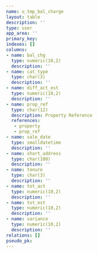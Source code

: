 ```yaml
---
name: u_tmp_bal_charge
layout: table
description: ''
type: user
app_area: ''
primary_key: 
indexes: []
columns:
- name: bal_chg
  type: numeric(10,2)
  description: ''
- name: cat_type
  type: char(3)
  description: ''
- name: diff_act_est
  type: numeric(10,2)
  description: ''
- name: prop_ref
  type: char(12)
  description: Property Reference
  references:
   - property
   - prop_ref
- name: sale_date
  type: smalldatetime
  description: ''
- name: short_address
  type: char(100)
  description: ''
- name: tenure
  type: char(3)
  description: ''
- name: tot_act
  type: numeric(10,2)
  description: ''
- name: tot_est
  type: numeric(10,2)
  description: ''
- name: variance
  type: numeric(10,2)
  description: ''
relations: []
pseudo_pk: 
---
```


